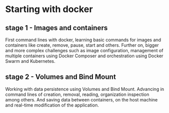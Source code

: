 # Starting with docker 

## stage 1 - Images and containers

First command lines with docker, learning basic commands for images and containers like create, remove, pause, start and others. Further on, bigger and more complex challenges such as image configuration, management of multiple containers using Docker Composer and orchestration using Docker Swarm
and Kubernetes.

## stage 2 - Volumes and Bind Mount

Working with data persistence using Volumes and Bind Mount. Advancing in command lines of creation, removal,
reading, organization inspection among others. And saving data between containers, on the host machine and real-time modification of the application.
